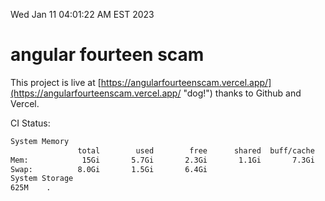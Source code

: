 Wed Jan 11 04:01:22 AM EST 2023

# angular fourteen scam


This project is live at [https://angularfourteenscam.vercel.app/](https://angularfourteenscam.vercel.app/ "dog!") thanks to Github and Vercel.

CI Status: 

```bash
System Memory
               total        used        free      shared  buff/cache   available
Mem:            15Gi       5.7Gi       2.3Gi       1.1Gi       7.3Gi       8.2Gi
Swap:          8.0Gi       1.5Gi       6.4Gi
System Storage
625M	.

